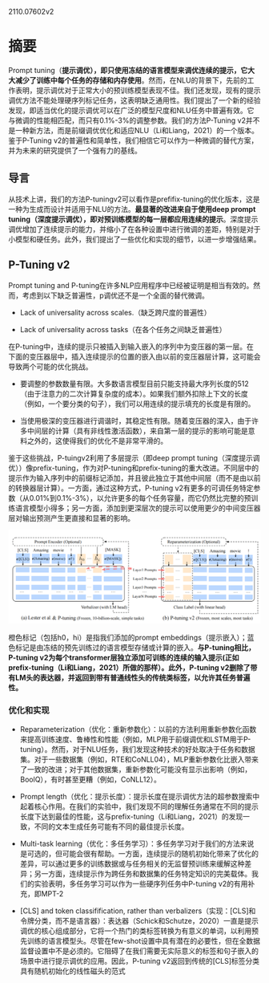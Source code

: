 2110.07602v2

# 摘要

Prompt tuning（**提示调优），即只使用冻结的语言模型来调优连续的提示，它大大减少了训练中每个任务的存储和内存使用**。然而，在NLU的背景下，先前的工作表明，提示调优对于正常大小的预训练模型表现不佳。我们还发现，现有的提示调优方法不能处理硬序列标记任务，这表明缺乏通用性。我们提出了一个新的经验发现，即适当优化的提示调优可以在广泛的模型尺度和NLU任务中普遍有效。它与微调的性能相匹配，而只有0.1%-3%的调整参数。我们的方法P-Tuning v2并不是一种新方法，而是前缀调优优化和适应NLU（Li和Liang，2021）的一个版本。鉴于P-Tuning v2的普遍性和简单性，我们相信它可以作为一种微调的替代方案，并为未来的研究提供了一个强有力的基线。

## 导言

从技术上讲，我们的方法P-tuningv2可以看作是prefifix-tuning的优化版本，这是一种为生成而设计并适用于NLU的方法。**最显著的改进来自于使用deep prompt tuning（深度提示调优），即对预训练模型的每一层都应用连续的提示**。深度提示调优增加了连续提示的能力，并缩小了在各种设置中进行微调的差距，特别是对于小模型和硬任务。此外，我们提出了一些优化和实现的细节，以进一步增强结果。

## P-Tuning v2

Prompt tuning and P-tuning在许多NLP应用程序中已经被证明是相当有效的。然而，考虑到以下缺乏普遍性，p调优还不是一个全面的替代微调。

- Lack of universality across scales.（缺乏跨尺度的普遍性）

- Lack of universality across tasks（在各个任务之间缺乏普遍性）

在P-tuning中，连续的提示只被插入到输入嵌入的序列中为变压器的第一层。在下面的变压器层中，插入连续提示的位置的嵌入由以前的变压器层计算，这可能会导致两个可能的优化挑战。

- 要调整的参数数量有限。大多数语言模型目前只能支持最大序列长度的512（由于注意力的二次计算复杂度的成本）。如果我们额外扣除上下文的长度（例如，一个要分类的句子），我们可以用连续的提示填充的长度是有限的。 

- 当使用极深的变压器进行调谐时，其稳定性有限。随着变压器的深入，由于许多中间层的计算（具有非线性激活函数），来自第一层的提示的影响可能是意料之外的，这使得我们的优化不是非常平滑的。

鉴于这些挑战，P-tuingv2利用了多层提示（即deep prompt tuning（深度提示调优））像prefix-tuning，作为对P-tuning和prefix-tuning的重大改进。不同层中的提示作为输入序列中的前缀标记添加，并且彼此独立于其他中间层（而不是由以前的转换器层计算）。一方面，通过这种方式，P-tuning v2有更多的可调任务特定参数（从0.01%到0.1%-3%），以允许更多的每个任务容量，而它仍然比完整的预训练语言模型小得多；另一方面，添加到更深层次的提示可以使用更少的中间变压器层对输出预测产生更直接和显著的影响。

![image.png](Prompt+Tuning+Can+Be+Comparable+to+Fine-tuning+Universally+Across+Scales+and+Tasks/image.png)

橙色标记（包括h0，hi）是指我们添加的prompt embeddings（提示嵌入）；蓝色标记是由冻结的预先训练过的语言模型存储或计算的嵌入。**与P-tuning相比，P-tuning v2为每个transformer层独立添加可训练的连续的输入提示(正如prefix-tuning（Li和Liang，2021）所做的那样）。此外，P-tuning v2删除了带有LM头的表达器，并返回到带有普通线性头的传统类标签，以允许其任务普遍性。**

### 优化和实现

- Reparameterization（优化：重新参数化）：以前的方法利用重新参数化函数来提高训练速度、鲁棒性和性能（例如，MLP用于前缀调优和LSTM用于P-tuning）。然而，对于NLU任务，我们发现这种技术的好处取决于任务和数据集。对于一些数据集（例如，RTE和CoNLL04），MLP重新参数化比嵌入带来了一致的改进；对于其他数据集，重新参数化可能没有显示出影响（例如，BoolQ），有时甚至更糟（例如，CoNLL12）。

- Prompt length（优化：提示长度）：提示长度在提示调优方法的超参数搜索中起着核心作用。在我们的实验中，我们发现不同的理解任务通常在不同的提示长度下达到最佳的性能，这与prefix-tuning（Li和Liang，2021）的发现一致，不同的文本生成任务可能有不同的最佳提示长度。

- Multi-task learning（优化：多任务学习）：多任务学习对于我们的方法来说是可选的，但可能会很有帮助。一方面，连续提示的随机初始化带来了优化的差异，可以通过更多的训练数据或与任务相关的无监督预训练来缓解这种差异；另一方面，连续提示作为跨任务和数据集的任务特定知识的完美载体。我们的实验表明，多任务学习可以作为一些硬序列任务中P-tuning v2的有用补充，即MPT-2

- [CLS] and token classifification, rather than verbalizers（实现：[CLS]和令牌分类，而不是语言器）：表达器（Schick和Schutze，2020）一直是提示调优的核心组成部分，它将一个热门的类标签转换为有意义的单词，以利用预先训练的语言模型头。尽管在few-shot设置中具有潜在的必要性，但在全数据监督设置中不是必须的。它阻碍了在我们需要无实际意义的标签和句子嵌入的场景中进行提示调优的应用。因此，P-tuning v2返回到传统的[CLS]标签分类具有随机初始化的线性磁头的范式



